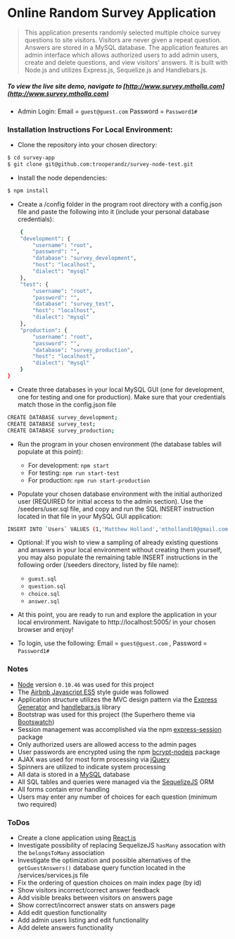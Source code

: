 # Online Random Survey Application

> This application presents randomly selected multiple choice survey questions to site visitors.  Visitors are never given a repeat question.  Answers are stored in a MySQL database.  The application features an admin interface which allows authorized users to add admin users, create and delete questions, and view visitors' answers.  It is built with Node.js and utilizes Express.js, Sequelize.js and Handlebars.js.

##### To view the live site demo, navigate to [http://www.survey.mtholla.com](http://www.survey.mtholla.com)
 - Admin Login: Email = ```guest@guest.com``` Password = ```Password1#```

### Installation Instructions For Local Environment:

 * Clone the repository into your chosen directory:

```sh
$ cd survey-app
$ git clone git@github.com:trooperandz/survey-node-test.git
```

 * Install the node dependencies:

```sh
$ npm install
```

 * Create a /config folder in the program root directory with a config.json file and paste the following into it (include your personal database credentials):

```sh
    {
    "development": {
        "username": "root",
        "password": "",
        "database": "survey_development",
        "host": "localhost",
        "dialect": "mysql"
    },
    "test": {
        "username": "root",
        "password": "",
        "database": "survey_test",
        "host": "localhost",
        "dialect": "mysql"
    },
    "production": {
        "username": "root",
        "password": "",
        "database": "survey_production",
        "host": "localhost",
        "dialect": "mysql"
    }
}
```

 * Create three databases in your local MySQL GUI (one for development, one for testing and one for production). Make sure that your credentials match those in the config.json file

 ```sh
CREATE DATABASE survey_development;
CREATE DATABASE survey_test;
CREATE DATABASE survey_production;
 ```

 * Run the program in your chosen environment (the database tables will populate at this point):
    - For development: ```npm start```
    - For testing: ```npm run start-test```
    - For production: ```npm run start-production```


* Populate your chosen database environment with the initial authorized user (REQUIRED for initial access to the admin section).  Use the /seeders/user.sql file, and copy and run the SQL INSERT instruction located in that file in your MySQL GUI application:

```sh
INSERT INTO `Users` VALUES (1,'Matthew Holland','mtholland10@gmail.com','$2a$10$5g2v/mW2rN.g8NSHsVQJgektgyPSHjaHemRiHHSr2eIHOQbCIK1Nq','127.0.0.1',1,'2017-02-23 22:02:12','2017-02-23 22:02:12'),(2,'Guest','guest@guest.com','$2a$10$.hrFPZYDXaSuIQqnBEklIORP7/qMbUcQQuICBv7yRYPGl2b7ocURG','127.0.0.1',1,'2017-02-27 17:39:21','2017-02-27 17:39:21');
```

* Optional: If you wish to view a sampling of already existing questions and answers in your local environment without creating them yourself, you may also populate the remaining table INSERT instructions in the following order (/seeders directory, listed by file name):
    - ```guest.sql```
    - ```question.sql```
    - ```choice.sql```
    - ```answer.sql```


* At this point, you are ready to run and explore the application in your local environment. Navigate to http://localhost:5005/ in your chosen browser and enjoy!
 - To login, use the following: Email = ```guest@guest.com``` , Password = ```Password1#```

### Notes

 - [Node](https://nodejs.org/) version ```0.10.46``` was used for this project
 - The [Airbnb Javascript ES5](https://github.com/airbnb/javascript/tree/es5-deprecated/es5) style guide was followed
 - Application structure utilizes the MVC design pattern via the [Express Generator](https://expressjs.com/en/starter/generator.html) and [handlebars.js](http://handlebarsjs.com/) library
 - Bootstrap was used for this project (the Superhero theme via [Bootswatch](http://bootswatch.com/superhero/))
 - Session management was accomplished via the npm [express-session](https://www.npmjs.com/package/express-session) package
 - Only authorized users are allowed access to the admin pages
 - User passwords are encrypted using the npm [bcrypt-nodejs](https://www.npmjs.com/package/bcrypt-nodejs) package
 - AJAX was used for most form processing via [jQuery](https://jquery.com/)
 - Spinners are utilized to indicate system processing
 - All data is stored in a [MySQL](https://www.mysql.com/) database
 - All SQL tables and queries were managed via the [SequelizeJS](http://docs.sequelizejs.com/en/v3/) ORM
 - All forms contain error handling
 - Users may enter any number of choices for each question (minimum two required)

### ToDos

 - Create a clone application using [React.js](https://facebook.github.io/react)
 - Investigate possibility of replacing SequelizeJS ```hasMany``` assocation with the ```belongsToMany``` association
 - Investigate the optimization and possible alternatives of the ```getGuestAnswers()``` database query function located in the /services/services.js file
 - Fix the ordering of question choices on main index page (by id)
 - Show visitors incorrect/correct answer feedback
 - Add visible breaks between visitors on answers page
 - Show correct/incorrect answer stats on answers page
 - Add edit question functionality
 - Add admin users listing and edit functionality
 - Add delete answers functionality